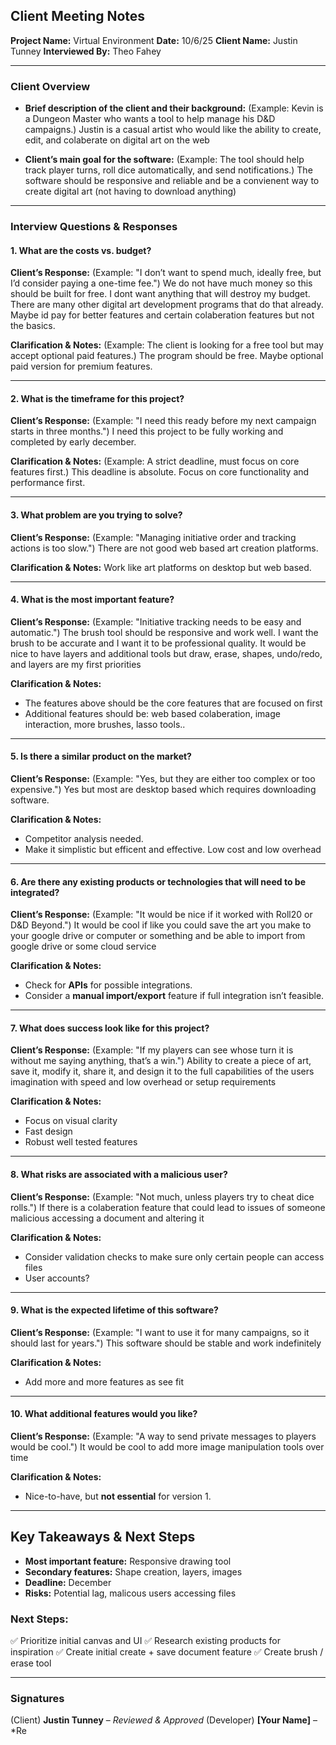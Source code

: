 ## Client Meeting Notes

**Project Name:** Virtual Environment
**Date:** 10/6/25
**Client Name:** Justin Tunney
**Interviewed By:** Theo Fahey

---

### **Client Overview**
- **Brief description of the client and their background:**
  (Example: Kevin is a Dungeon Master who wants a tool to help manage his D&D campaigns.)
  Justin is a casual artist who would like the ability to create, edit, and colaberate on digital art on the web

- **Client’s main goal for the software:**
  (Example: The tool should help track player turns, roll dice automatically, and send notifications.)
  The software should be responsive and reliable and be a convienent way to create digital art (not having to download anything)

---

### **Interview Questions & Responses**

#### **1. What are the costs vs. budget?**
**Client’s Response:**
(Example: "I don’t want to spend much, ideally free, but I’d consider paying a one-time fee.")
We do not have much money so this should be built for free. I dont want anything that will destroy my budget. There are many other digital art development programs that do that already. Maybe id pay for better features and certain colaberation features but not the basics. 

**Clarification & Notes:**
(Example: The client is looking for a free tool but may accept optional paid features.)
The program should be free. Maybe optional paid version for premium features.

---

#### **2. What is the timeframe for this project?**
**Client’s Response:**
(Example: "I need this ready before my next campaign starts in three months.")
I need this project to be fully working and completed by early december. 

**Clarification & Notes:**
(Example: A strict deadline, must focus on core features first.)
This deadline is absolute. Focus on core functionality and performance first.

---

#### **3. What problem are you trying to solve?**
**Client’s Response:**
(Example: "Managing initiative order and tracking actions is too slow.")
There are not good web based art creation platforms. 

**Clarification & Notes:**
Work like art platforms on desktop but web based. 

---

#### **4. What is the most important feature?**
**Client’s Response:**
(Example: "Initiative tracking needs to be easy and automatic.")
The brush tool should be responsive and work well. I want the brush to be accurate and I want it to be professional quality. It would be nice to have layers and additional tools but draw, erase, shapes, undo/redo, and layers are my first priorities

**Clarification & Notes:**
- The features above should be the core features that are focused on first
- Additional features should be: web based colaberation, image interaction, more brushes, lasso tools..

---

#### **5. Is there a similar product on the market?**
**Client’s Response:**
(Example: "Yes, but they are either too complex or too expensive.")
Yes but most are desktop based which requires downloading software. 

**Clarification & Notes:**
- Competitor analysis needed.
- Make it simplistic but efficent and effective. Low cost and low overhead

---

#### **6. Are there any existing products or technologies that will need to be integrated?**
**Client’s Response:**
(Example: "It would be nice if it worked with Roll20 or D&D Beyond.")
It would be cool if like you could save the art you make to your google drive or computer or something and be able to import from google drive or some cloud service

**Clarification & Notes:**
- Check for **APIs** for possible integrations.
- Consider a **manual import/export** feature if full integration isn’t feasible.

---

#### **7. What does success look like for this project?**
**Client’s Response:**
(Example: "If my players can see whose turn it is without me saying anything, that’s a win.")
Ability to create a piece of art, save it, modify it, share it, and design it to the full capabilities of the users imagination with speed and low overhead or setup requirements

**Clarification & Notes:**
- Focus on visual clarity
- Fast design
- Robust well tested features

---

#### **8. What risks are associated with a malicious user?**
**Client’s Response:**
(Example: "Not much, unless players try to cheat dice rolls.")
If there is a colaberation feature that could lead to issues of someone malicious accessing a document and altering it


**Clarification & Notes:**
- Consider validation checks to make sure only certain people can access files
- User accounts?

---

#### **9. What is the expected lifetime of this software?**
**Client’s Response:**
(Example: "I want to use it for many campaigns, so it should last for years.")
This software should be stable and work indefinitely 

**Clarification & Notes:**
- Add more and more features as see fit

---

#### **10. What additional features would you like?**
**Client’s Response:**
(Example: "A way to send private messages to players would be cool.")
It would be cool to add more image manipulation tools over time

**Clarification & Notes:**
- Nice-to-have, but **not essential** for version 1.

---

## **Key Takeaways & Next Steps**
- **Most important feature:** Responsive drawing tool
- **Secondary features:** Shape creation, layers, images
- **Deadline:** December
- **Risks:** Potential lag, malicous users accessing files

### **Next Steps:**
✅ Prioritize initial canvas and UI
✅ Research existing products for inspiration
✅ Create initial create + save document feature
✅ Create brush / erase tool


---

### **Signatures**
(Client) **Justin Tunney** – *Reviewed & Approved*
(Developer) **[Your Name]** – *Re
